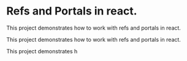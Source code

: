 # Refs and Portals in react.

This project demonstrates how to work with refs and portals in react.

This project demonstrates how to work with refs and portals in react.

This project demonstrates h